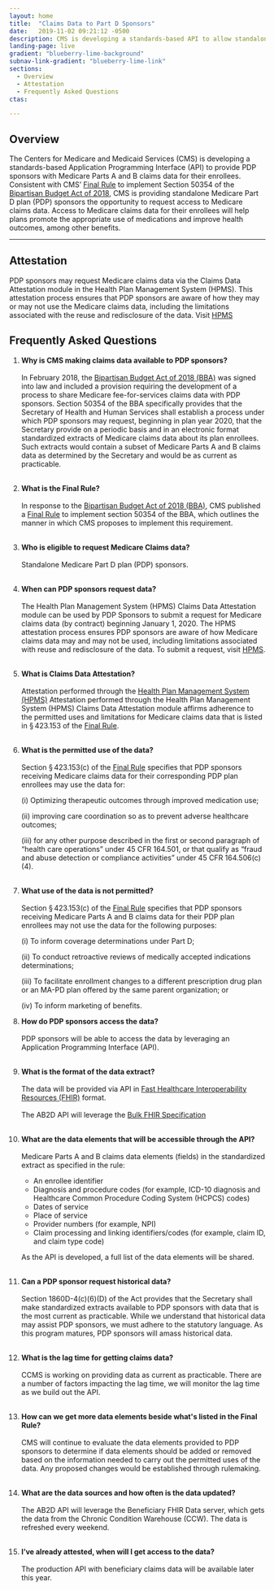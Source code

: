 ```yaml
---
layout: home
title:  "Claims Data to Part D Sponsors"
date:   2019-11-02 09:21:12 -0500 
description: CMS is developing a standards-based API to allow standalone Medicare Part D plan (PDP) sponsors to retrieve Medicare claims data for their enrollees.
landing-page: live
gradient: "blueberry-lime-background"
subnav-link-gradient: "blueberry-lime-link"
sections:
  - Overview
  - Attestation  
  - Frequently Asked Questions
ctas:

---
```



## Overview

The Centers for Medicare and Medicaid Services (CMS) is developing a standards-based 
Application Programming Interface (API) to provide PDP sponsors with Medicare Parts A and B claims 
data for their enrollees. Consistent with CMS’ 
[Final Rule](https://www.federalregister.gov/d/2019-06822/page-15745)
to implement Section 50354 of the 
[Bipartisan Budget Act of 2018](https://www.congress.gov/bill/115th-congress/house-bill/1892/text), 
CMS is providing standalone Medicare Part D plan (PDP) sponsors
the opportunity to request access to Medicare claims data. Access to Medicare
claims data for their enrollees will help plans promote the appropriate use of medications and 
improve health outcomes, among other benefits.

---

## Attestation

PDP sponsors may request Medicare claims data via the Claims Data Attestation module in
the Health Plan Management System (HPMS). This attestation process ensures that PDP sponsors are aware of how 
they may or may not use the Medicare claims data, including the limitations associated with the reuse and redisclosure 
of the data. Visit [HPMS](https://hpms.cms.gov)

## Frequently Asked Questions
1. **Why is CMS making claims data available to PDP sponsors?**<br><br>
In February 2018, the [Bipartisan Budget Act of 2018 (BBA)](https://www.congress.gov/bill/115th-congress/house-bill/1892/text)
was signed into law and included a provision 
requiring the development of a process to share Medicare fee-for-services claims data with PDP sponsors. Section 50354 of the BBA 
specifically provides that the Secretary of Health and Human Services shall establish a process under which PDP 
sponsors may request, beginning in plan year 2020, that the Secretary provide on a periodic basis and in an electronic 
format standardized extracts of Medicare claims data about its plan enrollees. Such extracts would contain a subset 
of Medicare Parts A and B claims data as determined by the Secretary and would be as current as practicable.<br><br>
2. **What is the Final Rule?**<br><br>
In response to the [Bipartisan Budget Act of 2018 (BBA)](https://www.congress.gov/bill/115th-congress/house-bill/1892/text),
CMS published a 
[Final Rule](https://www.federalregister.gov/d/2019-06822/page-15745)
 to implement section 50354 of the BBA, which outlines the manner in which CMS proposes to implement this requirement.<br><br>
3. **Who is eligible to request Medicare Claims data?**<br><br>
Standalone Medicare Part D plan (PDP) sponsors.<br><br>
4. **When can PDP sponsors request data?**<br><br>
The Health Plan Management System (HPMS) Claims Data Attestation module can be used by PDP Sponsors to submit a 
request for Medicare claims data (by contract) beginning January 1, 2020. The HPMS attestation process ensures PDP 
sponsors are aware of how Medicare claims data may and may not be used, including limitations associated with reuse 
and redisclosure of the data. To submit a request, visit [HPMS](hpms.cms.gov).<br><br>
5. **What is Claims Data Attestation?**<br><br>
Attestation performed through the 
[Health Plan Management System (HPMS)](https://www.cms.gov/Research-Statistics-Data-and-Systems/Computer-Data-and-Systems/HPMS/Overview) 
Attestation performed through the Health Plan Management System (HPMS) Claims Data Attestation module affirms adherence 
to the permitted uses and limitations for Medicare claims data that is listed in § 423.153 of the 
[Final Rule](https://www.federalregister.gov/d/2019-06822/page-15745).<br><br>
6. **What is the permitted use of the data?**<br><br>
Section § 423.153(c) of the [Final Rule](https://www.federalregister.gov/d/2019-06822/page-15745) specifies that PDP sponsors receiving Medicare 
claims data for their corresponding PDP plan enrollees may use the data for:

    (i) Optimizing therapeutic outcomes through improved medication use;

    (ii) improving care coordination so as to prevent adverse healthcare outcomes;

    (iii) for any other purpose described in the first or second paragraph of “health care operations” under 
    45 CFR 164.501, or that qualify as “fraud and abuse detection or compliance activities” under 45 CFR 164.506(c)(4). <br><br>
7. **What use of the data is not permitted?**<br><br>
Section § 423.153(c) of the [Final Rule](https://www.federalregister.gov/d/2019-06822/page-15745) specifies that PDP sponsors receiving 
Medicare Parts A and B claims data for their PDP plan enrollees may not use the data for the following purposes:

    (i) To inform coverage determinations under Part D;
    
    (ii) To conduct retroactive reviews of medically accepted indications determinations;
    
    (iii) To facilitate enrollment changes to a different prescription drug plan or an MA-PD plan offered by the 
    same parent organization; or
    
    (iv) To inform marketing of benefits.<br>
    
8. **How do PDP sponsors access the data?**<br><br>
PDP sponsors will be able to access the data by leveraging an Application Programming Interface (API).<br><br>
9. **What is the format of the data extract?**<br><br>
The data will be provided via API in [Fast Healthcare Interoperability Resources (FHIR)](https://www.hl7.org/fhir/) 
format.<br><br>
The AB2D API will leverage the [Bulk FHIR Specification](http://build.fhir.org/ig/HL7/VhDir/bulk-data.html)<br><br>
10. **What are the data elements that will be accessible through the API?**<br><br>
Medicare Parts A and B claims data elements (fields) in the standardized extract as specified in the rule:
    - An enrollee identifier
    - Diagnosis and procedure codes (for example, ICD-10 diagnosis and Healthcare Common Procedure Coding System (HCPCS) codes)
    - Dates of service
    - Place of service
    - Provider numbers (for example, NPI)
    - Claim processing and linking identifiers/codes (for example, claim ID, and claim type code)
    
    As the API is developed, a full list of the data elements will be shared.<br><br>
11. **Can a PDP sponsor request historical data?**<br><br>
Section 1860D-4(c)(6)(D) of the Act provides that the Secretary shall make standardized extracts available to PDP 
sponsors with data that is the most current as practicable. While we understand that historical data may assist 
PDP sponsors, we must adhere to the statutory language. As this program matures, PDP sponsors will amass historical data.
<br><br>
12. **What is the lag time for getting claims data?**<br><br>
CCMS is working on providing data as current as practicable. There are a number of factors impacting the lag time, 
we will monitor the lag time as we build out the API.<br><br>
13. **How can we get more data elements beside what's listed in the Final Rule?**<br><br>
CMS will continue to evaluate the data elements provided to PDP sponsors to determine if data elements should be added 
or removed based on the information needed to carry out the permitted uses of the data. Any proposed changes would be 
established through rulemaking.<br><br>
14. **What are the data sources and how often is the data updated?**<br><br>
The AB2D API will leverage the Beneficiary FHIR Data server, which gets the data from the Chronic Condition 
Warehouse (CCW). The data is refreshed every weekend.<br><br>
15. **I’ve already attested, when will I get access to the data?**<br><br>
The production API with beneficiary claims data will be available later this year.
